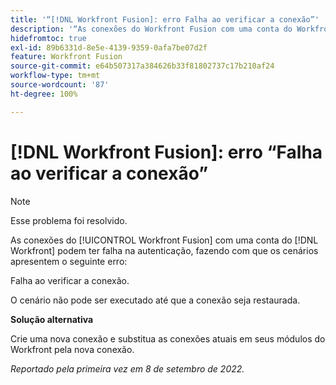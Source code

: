 ```yaml
---
title: '“[!DNL Workfront Fusion]: erro Falha ao verificar a conexão”'
description: '“As conexões do Workfront Fusion com uma conta do Workfront podem ter uma falha na autenticação, fazendo com que os cenários apresentem o seguinte erro: Falha ao verificar a conexão.”'
hidefromtoc: true
exl-id: 89b6331d-8e5e-4139-9359-0afa7be07d2f
feature: Workfront Fusion
source-git-commit: e64b507317a384626b33f81802737c17b210af24
workflow-type: tm+mt
source-wordcount: '87'
ht-degree: 100%

---
```


# [!DNL Workfront Fusion]: erro “Falha ao verificar a conexão”

>[!NOTE]
>
>Esse problema foi resolvido.

<!--This article is live by request for the workaround-->

As conexões do [!UICONTROL Workfront Fusion] com uma conta do [!DNL Workfront] podem ter falha na autenticação, fazendo com que os cenários apresentem o seguinte erro:

Falha ao verificar a conexão.

O cenário não pode ser executado até que a conexão seja restaurada.

**Solução alternativa**

Crie uma nova conexão e substitua as conexões atuais em seus módulos do Workfront pela nova conexão.

_Reportado pela primeira vez em 8 de setembro de 2022._

